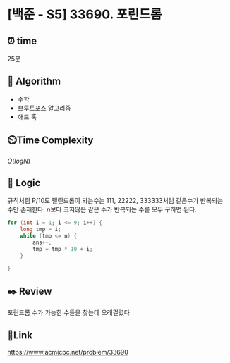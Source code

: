 # [백준 - S5] 33690. 포린드롬

## ⏰ **time**

25분

## :pushpin: **Algorithm**
- 수학
- 브루트포스 알고리즘
- 애드 혹

## ⏲️**Time Complexity**

$O(logN)$

## :round_pushpin: **Logic**
규칙처럼 P/10도 팰린드롬이 되는수는 111, 22222, 333333처럼 같은수가 반복되는 수만 존재한다. n보다 크지않은 같은 수가 반복되는 수를 모두 구하면 된다.
```java
for (int i = 1; i <= 9; i++) {
	long tmp = i;
	while (tmp <= n) {
		ans++;
		tmp = tmp * 10 + i;
	}

}
```

## :black_nib: **Review**  
포린드롬 수가 가능한 수들을 찾는데 오래걸렸다
## 📡**Link**
https://www.acmicpc.net/problem/33690
